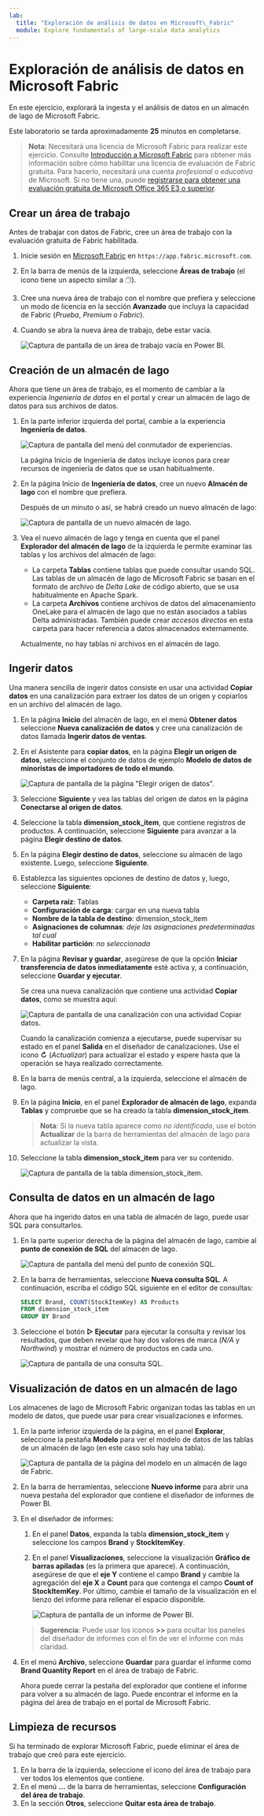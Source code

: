 ```yaml
---
lab:
  title: "Exploración de análisis de datos en Microsoft\_Fabric"
  module: Explore fundamentals of large-scale data analytics
---
```


# Exploración de análisis de datos en Microsoft Fabric

En este ejercicio, explorará la ingesta y el análisis de datos en un almacén de lago de Microsoft Fabric.

Este laboratorio se tarda aproximadamente **25** minutos en completarse.

> **Nota**: Necesitará una licencia de Microsoft Fabric para realizar este ejercicio. Consulte [Introducción a Microsoft Fabric](https://learn.microsoft.com/fabric/get-started/fabric-trial) para obtener más información sobre cómo habilitar una licencia de evaluación de Fabric gratuita. Para hacerlo, necesitará una cuenta *profesional* o *educativa* de Microsoft. Si no tiene una, puede [registrarse para obtener una evaluación gratuita de Microsoft Office 365 E3 o superior](https://www.microsoft.com/microsoft-365/business/compare-more-office-365-for-business-plans).

## Crear un área de trabajo

Antes de trabajar con datos de Fabric, cree un área de trabajo con la evaluación gratuita de Fabric habilitada.

1. Inicie sesión en [Microsoft Fabric](https://app.fabric.microsoft.com) en `https://app.fabric.microsoft.com`.
2. En la barra de menús de la izquierda, seleccione **Áreas de trabajo** (el icono tiene un aspecto similar a &#128455;).
3. Cree una nueva área de trabajo con el nombre que prefiera y seleccione un modo de licencia en la sección **Avanzado** que incluya la capacidad de Fabric (*Prueba*, *Premium* o *Fabric*).
4. Cuando se abra la nueva área de trabajo, debe estar vacía.

    ![Captura de pantalla de un área de trabajo vacía en Power BI.](./images/new-workspace.png)

## Creación de un almacén de lago

Ahora que tiene un área de trabajo, es el momento de cambiar a la experiencia *Ingeniería de datos* en el portal y crear un almacén de lago de datos para sus archivos de datos.

1. En la parte inferior izquierda del portal, cambie a la experiencia **Ingeniería de datos**.

    ![Captura de pantalla del menú del conmutador de experiencias.](./images/fabric-switcher.png)

    La página Inicio de Ingeniería de datos incluye iconos para crear recursos de ingeniería de datos que se usan habitualmente.

2. En la página Inicio de **Ingeniería de datos**, cree un nuevo **Almacén de lago** con el nombre que prefiera.

    Después de un minuto o así, se habrá creado un nuevo almacén de lago:

    ![Captura de pantalla de un nuevo almacén de lago.](./images/new-lakehouse.png)

3. Vea el nuevo almacén de lago y tenga en cuenta que el panel **Explorador del almacén de lago** de la izquierda le permite examinar las tablas y los archivos del almacén de lago:
    - La carpeta **Tablas** contiene tablas que puede consultar usando SQL. Las tablas de un almacén de lago de Microsoft Fabric se basan en el formato de archivo de *Delta Lake* de código abierto, que se usa habitualmente en Apache Spark.
    - La carpeta **Archivos** contiene archivos de datos del almacenamiento OneLake para el almacén de lago que no están asociados a tablas Delta administradas. También puede crear *accesos directos* en esta carpeta para hacer referencia a datos almacenados externamente.

    Actualmente, no hay tablas ni archivos en el almacén de lago.

## Ingerir datos

Una manera sencilla de ingerir datos consiste en usar una actividad **Copiar datos** en una canalización para extraer los datos de un origen y copiarlos en un archivo del almacén de lago.

1. En la página **Inicio** del almacén de lago, en el menú **Obtener datos** seleccione **Nueva canalización de datos** y cree una canalización de datos llamada **Ingerir datos de ventas**.
1. En el Asistente para **copiar datos**, en la página **Elegir un origen de datos**, seleccione el conjunto de datos de ejemplo **Modelo de datos de minoristas de importadores de todo el mundo**.

    ![Captura de pantalla de la página "Elegir origen de datos".](./images/choose-data-source.png)

1. Seleccione **Siguiente** y vea las tablas del origen de datos en la página **Conectarse al origen de datos**.
1. Seleccione la tabla **dimension_stock_item**, que contiene registros de productos. A continuación, seleccione **Siguiente** para avanzar a la página **Elegir destino de datos**.
1. En la página **Elegir destino de datos**, seleccione su almacén de lago existente. Luego, seleccione **Siguiente**.
1. Establezca las siguientes opciones de destino de datos y, luego, seleccione **Siguiente**:
    - **Carpeta raíz**: Tablas
    - **Configuración de carga**: cargar en una nueva tabla
    - **Nombre de la tabla de destino**: dimension_stock_item
    - **Asignaciones de columnas**: *deje las asignaciones predeterminadas tal cual*
    - **Habilitar partición**: *no seleccionada*
1. En la página **Revisar y guardar**, asegúrese de que la opción **Iniciar transferencia de datos inmediatamente** esté activa y, a continuación, seleccione **Guardar y ejecutar**.

    Se crea una nueva canalización que contiene una actividad **Copiar datos**, como se muestra aquí:

    ![Captura de pantalla de una canalización con una actividad Copiar datos.](./images/copy-data-pipeline.png)

    Cuando la canalización comienza a ejecutarse, puede supervisar su estado en el panel **Salida** en el diseñador de canalizaciones. Use el icono **&#8635;** (*Actualizar*) para actualizar el estado y espere hasta que la operación se haya realizado correctamente.

1. En la barra de menús central, a la izquierda, seleccione el almacén de lago.
1. En la página **Inicio**, en el panel **Explorador de almacén de lago**, expanda **Tablas** y compruebe que se ha creado la tabla **dimension_stock_item**.

    > **Nota**: Si la nueva tabla aparece como *no identificada*, use el botón **Actualizar** de la barra de herramientas del almacén de lago para actualizar la vista.

1. Seleccione la tabla **dimension_stock_item** para ver su contenido.

    ![Captura de pantalla de la tabla dimension_stock_item.](./images/dimProduct.png)

## Consulta de datos en un almacén de lago

Ahora que ha ingerido datos en una tabla de almacén de lago, puede usar SQL para consultarlos.

1. En la parte superior derecha de la página del almacén de lago, cambie al **punto de conexión de SQL** del almacén de lago.

    ![Captura de pantalla del menú del punto de conexión SQL.](./images/endpoint-switcher.png)

1. En la barra de herramientas, seleccione **Nueva consulta SQL**. A continuación, escriba el código SQL siguiente en el editor de consultas:

    ```sql
    SELECT Brand, COUNT(StockItemKey) AS Products
    FROM dimension_stock_item
    GROUP BY Brand
    ```

1. Seleccione el botón **&#9655; Ejecutar** para ejecutar la consulta y revisar los resultados, que deben revelar que hay dos valores de marca (*N/A* y *Northwind*) y mostrar el número de productos en cada uno.

    ![Captura de pantalla de una consulta SQL.](./images/sql-query.png)

## Visualización de datos en un almacén de lago

Los almacenes de lago de Microsoft Fabric organizan todas las tablas en un modelo de datos, que puede usar para crear visualizaciones e informes.

1. En la parte inferior izquierda de la página, en el panel **Explorar**, seleccione la pestaña **Modelo** para ver el modelo de datos de las tablas de un almacén de lago (en este caso solo hay una tabla).

    ![Captura de pantalla de la página del modelo en un almacén de lago de Fabric.](./images/fabric-model.png)

1. En la barra de herramientas, seleccione **Nuevo informe** para abrir una nueva pestaña del explorador que contiene el diseñador de informes de Power BI.
1. En el diseñador de informes:
    1. En el panel **Datos**, expanda la tabla **dimension_stock_item** y seleccione los campos **Brand** y **StockItemKey**.
    1. En el panel **Visualizaciones**, seleccione la visualización **Gráfico de barras apiladas** (es la primera que aparece). A continuación, asegúrese de que el **eje Y** contiene el campo **Brand** y cambie la agregación del **eje X** a **Count** para que contenga el campo **Count of StockItemKey**. Por último, cambie el tamaño de la visualización en el lienzo del informe para rellenar el espacio disponible.

        ![Captura de pantalla de un informe de Power BI.](./images/fabric-report.png)

    > **Sugerencia**: Puede usar los iconos **>>** para ocultar los paneles del diseñador de informes con el fin de ver el informe con más claridad.

1. En el menú **Archivo**, seleccione **Guardar** para guardar el informe como **Brand Quantity Report** en el área de trabajo de Fabric.

    Ahora puede cerrar la pestaña del explorador que contiene el informe para volver a su almacén de lago. Puede encontrar el informe en la página del área de trabajo en el portal de Microsoft Fabric.

## Limpieza de recursos

Si ha terminado de explorar Microsoft Fabric, puede eliminar el área de trabajo que creó para este ejercicio.

1. En la barra de la izquierda, seleccione el icono del área de trabajo para ver todos los elementos que contiene.
2. En el menú **...** de la barra de herramientas, seleccione **Configuración del área de trabajo**.
3. En la sección **Otros**, seleccione **Quitar esta área de trabajo**.
